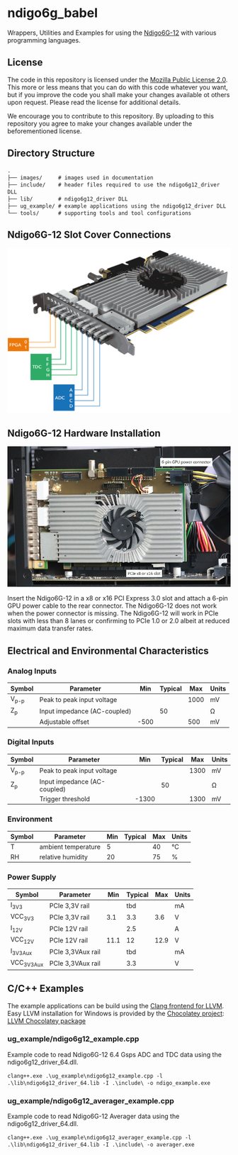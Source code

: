 # ndigo6g_babel
Wrappers, Utilities and Examples for using the [Ndigo6G-12](https://www.cronologic.de/products/adcs/ndigo6g-12) with various programming languages.

## License

The code in this repository is licensed under the [Mozilla Public License 2.0](LICENSE). This more or less means that you can do with this code whatever you want, but if you improve the code you shall make your changes available ot others upon request. Please read the license for additional details. 

We encourage you to contribute to this repository. By uploading to this repository you agree to make your changes available under the beforementioned license.

## Directory Structure
    .
    ├── images/     # images used in documentation
    ├── include/    # header files required to use the ndigo6g12_driver DLL
    ├── lib/        # ndigo6g12_driver DLL
    ├── ug_example/ # example applications using the ndigo6g12_driver DLL
    └── tools/      # supporting tools and tool configurations

## Ndigo6G-12 Slot Cover Connections
![Ndigo6G-12 connections](images/Ndigo6G_connections.png)

## Ndigo6G-12 Hardware Installation
![Ndigo6G-12 hardware installation](images/ndigo6g12_hw_installation.jpg)

Insert the Ndigo6G-12 in a x8 or x16 PCI Express 3.0 slot and attach a 6-pin GPU power cable to the rear connector. The Ndigo6G-12 does not work when the power connector is missing. The Ndigo6G-12 will work in PCIe slots with less than 8 lanes or confirming to PCIe 1.0 or 2.0 albeit at reduced maximum data transfer rates.

## Electrical and Environmental Characteristics
### Analog Inputs
Symbol | Parameter | Min | Typical | Max | Units
--- | --- | --- | --- | --- | ---
V<sub>p-p</sub> | Peak to peak input voltage |  |  | 1000 | mV
Z<sub>p</sub> | Input impedance (AC-coupled) |   | 50 |   | Ω
<nbsp> | Adjustable offset | -500  |   | 500 | mV
    
### Digital Inputs
Symbol | Parameter | Min | Typical | Max | Units
--- | --- | --- | --- | --- | ---
V<sub>p-p</sub> | Peak to peak input voltage |  |  | 1300 | mV
Z<sub>p</sub> | Input impedance (AC-coupled) |   | 50 |   | Ω
<nbsp> | Trigger threshold | -1300  |   | 1300 | mV

### Environment
Symbol | Parameter | Min | Typical | Max | Units
--- | --- | --- | --- | --- | ---    
T | ambient temperature | 5 |   | 40 | °C
RH | relative humidity | 20 |   | 75 | %

### Power Supply
Symbol | Parameter | Min | Typical | Max | Units
--- | --- | --- | --- | --- | ---    
I<sub>3V3</sub> | PCIe 3,3V rail |  | tbd |  | mA
VCC<sub>3V3</sub> | PCIe 3,3V rail | 3.1 | 3.3 | 3.6 | V
I<sub>12V</sub> | PCIe 12V rail |  | 2.5 |  | A
VCC<sub>12V</sub> | PCIe 12V rail | 11.1 | 12 | 12.9 | V
I<sub>3V3Aux</sub> | PCIe 3,3VAux rail |  | tbd |  | mA
VCC<sub>3V3Aux</sub> | PCIe 3,3VAux rail |  | 3.3 |  | V


## C/C++ Examples
The example applications can be build using the [Clang frontend for LLVM](https://clang.llvm.org/index.html). Easy LLVM installation for Windows is provided by the [Chocolatey project](https://chocolatey.org/): [LLVM Chocolatey package](https://community.chocolatey.org/packages/llvm)


### ug_example/ndigo6g12_example.cpp
Example code to read Ndigo6G-12 6.4 Gsps ADC and TDC data using the ndigo6g12_driver_64.dll.
```
clang++.exe .\ug_example\ndigo6g12_example.cpp -l .\lib\ndigo6g12_driver_64.lib -I .\include\ -o ndigo_example.exe
```

### ug_example/ndigo6g12_averager_example.cpp
Example code to read Ndigo6G-12 Averager data using the ndigo6g12_driver_64.dll.
```
clang++.exe .\ug_example\ndigo6g12_averager_example.cpp -l .\lib\ndigo6g12_driver_64.lib -I .\include\ -o averager.exe
```
